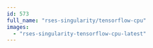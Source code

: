 ```yaml
---
id: 573
full_name: "rses-singularity/tensorflow-cpu"
images: 
  - "rses-singularity-tensorflow-cpu-latest"
---
```

